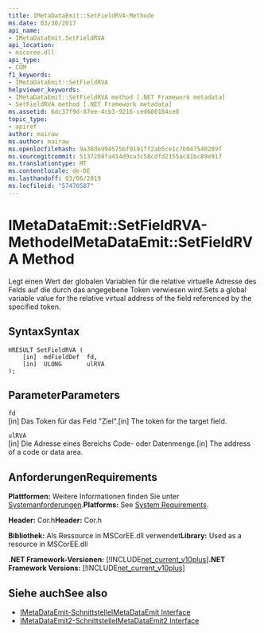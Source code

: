 ```yaml
---
title: IMetaDataEmit::SetFieldRVA-Methode
ms.date: 03/30/2017
api_name:
- IMetaDataEmit.SetFieldRVA
api_location:
- mscoree.dll
api_type:
- COM
f1_keywords:
- IMetaDataEmit::SetFieldRVA
helpviewer_keywords:
- IMetaDataEmit::SetFieldRVA method [.NET Framework metadata]
- SetFieldRVA method [.NET Framework metadata]
ms.assetid: 6dc37f9d-87ee-4cb3-9216-ced600184ce8
topic_type:
- apiref
author: mairaw
ms.author: mairaw
ms.openlocfilehash: 9a38de994575bf0191ff2ab5ce1c7b047540289f
ms.sourcegitcommit: 5137208fa414d9ca3c58cdfd2155ac81bc89e917
ms.translationtype: MT
ms.contentlocale: de-DE
ms.lasthandoff: 03/06/2019
ms.locfileid: "57470587"
---
```

# <a name="imetadataemitsetfieldrva-method"></a><span data-ttu-id="c4772-102">IMetaDataEmit::SetFieldRVA-Methode</span><span class="sxs-lookup"><span data-stu-id="c4772-102">IMetaDataEmit::SetFieldRVA Method</span></span>
<span data-ttu-id="c4772-103">Legt einen Wert der globalen Variablen für die relative virtuelle Adresse des Felds auf die durch das angegebene Token verwiesen wird.</span><span class="sxs-lookup"><span data-stu-id="c4772-103">Sets a global variable value for the relative virtual address of the field referenced by the specified token.</span></span>  
  
## <a name="syntax"></a><span data-ttu-id="c4772-104">Syntax</span><span class="sxs-lookup"><span data-stu-id="c4772-104">Syntax</span></span>  
  
```  
HRESULT SetFieldRVA (   
    [in]  mdFieldDef  fd,   
    [in]  ULONG       ulRVA   
);  
```  
  
## <a name="parameters"></a><span data-ttu-id="c4772-105">Parameter</span><span class="sxs-lookup"><span data-stu-id="c4772-105">Parameters</span></span>  
 `fd`  
 <span data-ttu-id="c4772-106">[in] Das Token für das Feld "Ziel".</span><span class="sxs-lookup"><span data-stu-id="c4772-106">[in] The token for the target field.</span></span>  
  
 `ulRVA`  
 <span data-ttu-id="c4772-107">[in] Die Adresse eines Bereichs Code- oder Datenmenge.</span><span class="sxs-lookup"><span data-stu-id="c4772-107">[in] The address of a code or data area.</span></span>  
  
## <a name="requirements"></a><span data-ttu-id="c4772-108">Anforderungen</span><span class="sxs-lookup"><span data-stu-id="c4772-108">Requirements</span></span>  
 <span data-ttu-id="c4772-109">**Plattformen:** Weitere Informationen finden Sie unter [Systemanforderungen](../../../../docs/framework/get-started/system-requirements.md).</span><span class="sxs-lookup"><span data-stu-id="c4772-109">**Platforms:** See [System Requirements](../../../../docs/framework/get-started/system-requirements.md).</span></span>  
  
 <span data-ttu-id="c4772-110">**Header:** Cor.h</span><span class="sxs-lookup"><span data-stu-id="c4772-110">**Header:** Cor.h</span></span>  
  
 <span data-ttu-id="c4772-111">**Bibliothek:** Als Ressource in MSCorEE.dll verwendet</span><span class="sxs-lookup"><span data-stu-id="c4772-111">**Library:** Used as a resource in MSCorEE.dll</span></span>  
  
 <span data-ttu-id="c4772-112">**.NET Framework-Versionen:** [!INCLUDE[net_current_v10plus](../../../../includes/net-current-v10plus-md.md)]</span><span class="sxs-lookup"><span data-stu-id="c4772-112">**.NET Framework Versions:** [!INCLUDE[net_current_v10plus](../../../../includes/net-current-v10plus-md.md)]</span></span>  
  
## <a name="see-also"></a><span data-ttu-id="c4772-113">Siehe auch</span><span class="sxs-lookup"><span data-stu-id="c4772-113">See also</span></span>
- [<span data-ttu-id="c4772-114">IMetaDataEmit-Schnittstelle</span><span class="sxs-lookup"><span data-stu-id="c4772-114">IMetaDataEmit Interface</span></span>](../../../../docs/framework/unmanaged-api/metadata/imetadataemit-interface.md)
- [<span data-ttu-id="c4772-115">IMetaDataEmit2-Schnittstelle</span><span class="sxs-lookup"><span data-stu-id="c4772-115">IMetaDataEmit2 Interface</span></span>](../../../../docs/framework/unmanaged-api/metadata/imetadataemit2-interface.md)
